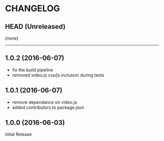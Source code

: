 CHANGELOG
=========

## HEAD (Unreleased)
_(none)_

--------------------

## 1.0.2 (2016-06-07)
* fix the build pipeline
* removed video.js css/js inclusion during tests

## 1.0.1 (2016-06-07)
* remove dependance on video.js
* added contributors to package.json

## 1.0.0 (2016-06-03)
Intial Release

